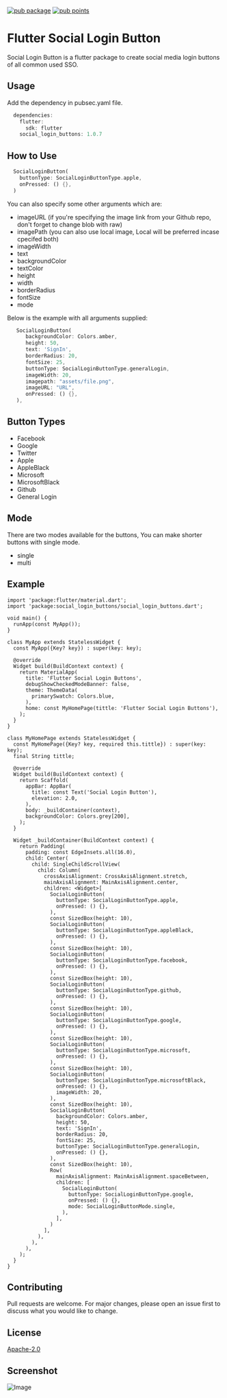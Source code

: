 [![pub package](https://img.shields.io/pub/v/social_login_buttons.svg)](https://pub.dev/packages/social_login_buttons)
[![pub points](https://badges.bar/social_login_buttons/pub%20points)](https://pub.dev/packages/social_login_buttons)
# Flutter Social Login Button

Social Login Button is a flutter package to create social media login buttons of all common used SSO.

## Usage

Add the dependency in pubsec.yaml file.

```dart
  dependencies:
    flutter:
      sdk: flutter
    social_login_buttons: 1.0.7
```

## How to Use

```dart
  SocialLoginButton(
    buttonType: SocialLoginButtonType.apple,
    onPressed: () {},
  )          
```

You can also specify some other arguments which are:

- imageURL (if you're specifying the image link from your Github repo, don't forget to change blob with raw)
- imagePath (you can also use local image, Local will be preferred incase cpecifed both)
- imageWidth
- text
- backgroundColor
- textColor
- height
- width
- borderRadius
- fontSize
- mode

Below is the example with all arguments supplied:

```dart
   SocialLoginButton(
      backgroundColor: Colors.amber,
      height: 50,
      text: 'SignIn',
      borderRadius: 20,
      fontSize: 25,
      buttonType: SocialLoginButtonType.generalLogin,
      imageWidth: 20,
      imagepath: "assets/file.png",
      imageURL: "URL",
      onPressed: () {},
   ),
```

## Button Types

- Facebook
- Google
- Twitter
- Apple
- AppleBlack
- Microsoft
- MicrosoftBlack
- Github
- General Login

## Mode

There are two modes available for the buttons, You can make shorter buttons with single mode.

- single
- multi

## Example

```
import 'package:flutter/material.dart';
import 'package:social_login_buttons/social_login_buttons.dart';

void main() {
  runApp(const MyApp());
}

class MyApp extends StatelessWidget {
  const MyApp({Key? key}) : super(key: key);

  @override
  Widget build(BuildContext context) {
    return MaterialApp(
      title: 'Flutter Social Login Buttons',
      debugShowCheckedModeBanner: false,
      theme: ThemeData(
        primarySwatch: Colors.blue,
      ),
      home: const MyHomePage(tittle: 'Flutter Social Login Buttons'),
    );
  }
}

class MyHomePage extends StatelessWidget {
  const MyHomePage({Key? key, required this.tittle}) : super(key: key);
  final String tittle;

  @override
  Widget build(BuildContext context) {
    return Scaffold(
      appBar: AppBar(
        title: const Text('Social Login Button'),
        elevation: 2.0,
      ),
      body: _buildContainer(context),
      backgroundColor: Colors.grey[200],
    );
  }

  Widget _buildContainer(BuildContext context) {
    return Padding(
      padding: const EdgeInsets.all(16.0),
      child: Center(
        child: SingleChildScrollView(
          child: Column(
            crossAxisAlignment: CrossAxisAlignment.stretch,
            mainAxisAlignment: MainAxisAlignment.center,
            children: <Widget>[
              SocialLoginButton(
                buttonType: SocialLoginButtonType.apple,
                onPressed: () {},
              ),
              const SizedBox(height: 10),
              SocialLoginButton(
                buttonType: SocialLoginButtonType.appleBlack,
                onPressed: () {},
              ),
              const SizedBox(height: 10),
              SocialLoginButton(
                buttonType: SocialLoginButtonType.facebook,
                onPressed: () {},
              ),
              const SizedBox(height: 10),
              SocialLoginButton(
                buttonType: SocialLoginButtonType.github,
                onPressed: () {},
              ),
              const SizedBox(height: 10),
              SocialLoginButton(
                buttonType: SocialLoginButtonType.google,
                onPressed: () {},
              ),
              const SizedBox(height: 10),
              SocialLoginButton(
                buttonType: SocialLoginButtonType.microsoft,
                onPressed: () {},
              ),
              const SizedBox(height: 10),
              SocialLoginButton(
                buttonType: SocialLoginButtonType.microsoftBlack,
                onPressed: () {},
                imageWidth: 20,
              ),
              const SizedBox(height: 10),
              SocialLoginButton(
                backgroundColor: Colors.amber,
                height: 50,
                text: 'SignIn',
                borderRadius: 20,
                fontSize: 25,
                buttonType: SocialLoginButtonType.generalLogin,
                onPressed: () {},
              ),
              const SizedBox(height: 10),
              Row(
                mainAxisAlignment: MainAxisAlignment.spaceBetween,
                children: [
                  SocialLoginButton(
                    buttonType: SocialLoginButtonType.google,
                    onPressed: () {},
                    mode: SocialLoginButtonMode.single,
                  ),
                ],
              )
            ],
          ),
        ),
      ),
    );
  }
}

```

## Contributing
Pull requests are welcome. For major changes, please open an issue first to discuss what you would like to change.

## License
[Apache-2.0](https://choosealicense.com/licenses/apache-2.0/)

## Screenshot
![Image](https://github.com/MuhammadHassanRazaa/FlutterSocialLoginButtons/blob/master/Screenshots/ss1.png)
